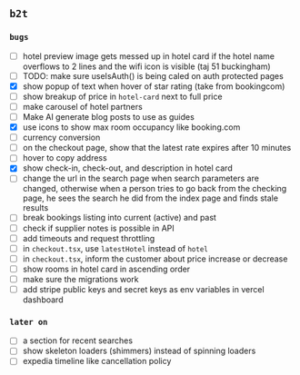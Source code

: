 ## `b2t`

<!-- TODO: do these -->

### `bugs`

-   [ ] hotel preview image gets messed up in hotel card if the hotel name overflows to 2 lines and the wifi icon is visible (taj 51 buckingham)
-   [ ] TODO: make sure useIsAuth() is being caled on auth protected pages
-   [x] show popup of text when hover of star rating (take from bookingcom)
-   [ ] show breakup of price in `hotel-card` next to full price
-   [ ] make carousel of hotel partners
-   [ ] Make AI generate blog posts to use as guides
-   [x] use icons to show max room occupancy like booking.com
-   [ ] currency conversion
-   [ ] on the checkout page, show that the latest rate expires after 10 minutes
-   [ ] hover to copy address
-   [x] show check-in, check-out, and description in hotel card
-   [ ] change the url in the search page when search parameters are changed, otherwise when a person tries to go back from the checking page, he sees the search he did from the index page and finds stale results
-   [ ] break bookings listing into current (active) and past
-   [ ] check if supplier notes is possible in API
-   [ ] add timeouts and request throttling
-   [ ] in `checkout.tsx`, use `latestHotel` instead of `hotel`
-   [ ] in `checkout.tsx`, inform the customer about price increase or decrease
-   [ ] show rooms in hotel card in ascending order
-   [ ] make sure the migrations work
-   [ ] add stripe public keys and secret keys as env variables in vercel dashboard

### `later on`

-   [ ] a section for recent searches
-   [ ] show skeleton loaders (shimmers) instead of spinning loaders
-   [ ] expedia timeline like cancellation policy
